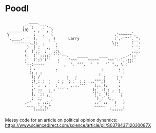 # Poodl

<!-- language: lang-none -->
               ____
            ,-'-,  `---._
     _______(0} `, , ` , )
     V           ; ` , ` (                            ,'~~~~~~`,
     `.____,- '  (,  `  , )      Larry                :`,-'""`. ";
       `-------._);  ,  ` `,                         \;:      )``:
              )  ) ; ` ,,  :                          ``      : ';
             (  (`;:  ; ` ;:\                                 ;;;,
             (:  )``;:;;)`'`'`--.    _____     ____       _,-';;`
             :`  )`;)`)`'   :    "~~~     ~~~~~    ~~~`--',.;;;'
             `--;~~~~~      `  ,  ", """,  "  "   "` ",, \ ;``
               ( ;         ,   `                ;      `; ;
               (; ; ;      `                   ,`       ` :
                (; /            ;   ;          ` ;     ; :
                ;(_; ;  :   ; ; `; ;` ; ; ,,,""";}     `;
                : `; `; `  :  `  `,,;,''''   );;`);     ;
                ;' :;   ; : ``'`'           (;` :( ; ,  ;
                |, `;; ,``                  `)`; `(; `  `;
                ;  ;;  ``:                   `).:` \;,   `.
             ,-'   ;`;;:;`                   ;;'`;;  `)   )
              ~~~,-`;`;,"                    ~~~~~  ,-'   ;
                 """"""                             `"""""

Messy code for an article on political opinion dynamics: https://www.sciencedirect.com/science/article/pii/S037843712030087X
